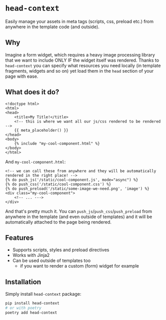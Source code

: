 # `head-context`

Easily manage your assets in meta tags (scripts, css, preload etc.) from anywhere
in the template code (and outside).

## Why

Imagine a form widget, which requires a heavy image processing library that we want to include ONLY IF the widget itself was rendered. Thanks to `head-context` you can specify what resources you need locally (in template fragments, widgets and so on) yet load them in the `head` section of your page with ease.

## What does it do?

```html+jinja
<!doctype html>
<html>
<head>
    <title>My Title!</title>
    <!-- this is where we want all our js/css rendered to be rendered -->
    {{ meta_placeholder() }}
</head>
<body>
    {% include "my-cool-component.html" %}
</body>
</html>
```

And `my-cool-component.html`:

```html+jinja
<!-- we can call these from anywhere and they will be automatically rendered in the right place! -->
{% do push_js('/static/cool-component.js', mode="async") %}
{% do push_css('/static/cool-component.css') %}
{% do push_preload('/static/some-image-we-need.png', 'image') %}
<div class="my-cool-component">
    <!-- ... --->
</div>
```

And that's pretty much it. You can `push_js`/`push_css`/`push_preload` from anywhere in the template (and even outside of templates) and it will be automatically attached to the page being rendered.

## Features

* Supports scripts, styles and preload directives
* Works with Jinja2
* Can be used outside of templates too
  * if you want to render a custom (form) widget for example

## Installation

Simply install `head-context` package:

```bash
pip install head-context
# or with poetry
poetry add head-context
```